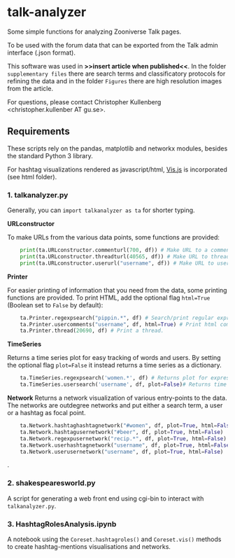 # talk-analyzer
Some simple functions for analyzing Zooniverse Talk pages.

To be used with the forum data that can be exported from the
Talk admin interface (.json format).

This software was used in **>>insert article when published<<**. In the folder ``supplementary files`` there are search terms and classificatory protocols for refining the data and in the folder ``Figures`` there are high resolution images from the article.  

For questions, please contact Christopher Kullenberg <christopher.kullenber AT gu.se>.

## Requirements

These scripts rely on the pandas, matplotlib and networkx modules, besides the standard Python 3 library.

For hashtag visualizations rendered as javascript/html, [Vis.js](http://visjs.org/) is incorporated (see html folder).

### 1. talkanalyzer.py

Generally, you can ``import talkanalyzer as ta`` for shorter typing.

**URLconstructor**

To make URLs from the various data points, some functions are provided:

```Python
    print(ta.URLconstructor.commenturl(700, df)) # Make URL to a comment
    print(ta.URLconstructor.threadturl(40565, df)) # Make URL to thread
    print(ta.URLconstructor.userurl("username", df)) # Make URL to user
```


**Printer**

For easier printing of information that you need from the data, some printing functions are provided. To print HTML, add the optional flag `html=True` (Boolean set to ``False`` by default):

```Python
    ta.Printer.regexpsearch("pippin.*", df) # Search/print regular expression
    ta.Printer.usercomments("username", df, html=True) # Print html comments from specific user
    ta.Printer.thread(20690, df) # Print a thread.
```

**TimeSeries**

Returns a time series plot for easy tracking of words and users. By setting the optional flag `plot=False` it instead returns a time series as a dictionary.

```Python
    ta.TimeSeries.regexpsearch('women.*', df) # Returns plot for expression "women" / day.
    ta.TimeSeries.usersearch('username', df, plot=False)# Returns time series as dictionary for user.
```

**Network**
Returns a network visualization of various entry-points to the data. The networks are outdegree networks and put either a search term, a user or a hashtag as focal point.


```Python
    ta.Network.hashtaghashtagnetwork("#women", df, plot=True, html=False)
    ta.Network.hashtagusernetwork("#beer", df, plot=True, html=False)
    ta.Network.regexpusernetwork("recip.*", df, plot=True, html=False)
    ta.Network.userhashtagnetwork("username", df, plot=True, html=False)
    ta.Network.userusernetwork("username", df, plot=True, html=False)
```
.




### 2. shakespearesworld.py
A script for generating a web front end using cgi-bin to interact with
``talkanalyzer.py``.


### 3. HashtagRolesAnalysis.ipynb
A notebook using the `Coreset.hashtagroles()` and `Coreset.vis()` methods to create hashtag-mentions visualisations and networks. 


